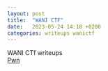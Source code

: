 ```yaml
---
layout: post
title:  "WANI CTF"
date:   2023-05-24 14:18 +0200
categories: writeups wanictf
---
```

WANI CTf writeups <br />
[Pwn](/writeups/wanictf/pwn/)<br />
